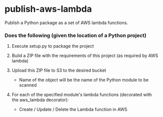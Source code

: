 # publish-aws-lambda

Publish a Python package as a set of AWS lambda functions.

### Does the following (given the location of a Python project) ###
1. Execute setup.py to package the project

2. Build a ZIP file with the requirements of this project (as required by AWS lambda)

3. Upload this ZIP file to S3 to the desired bucket
    * Name of the object will be the name of the Python module to be scanned

4. For each of the specified module's lambda functions (decorated with the aws_lambda decorator):
    * Create / Update / Delete the Lambda function in AWS


